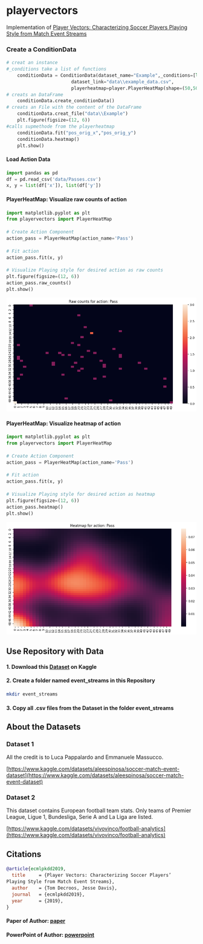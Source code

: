 # playervectors
Implementation of [Player Vectors: Characterizing Soccer Players Playing Style from Match Event Streams](https://ecmlpkdd2019.org/downloads/paper/701.pdf)


### Create a ConditionData
```python
# creat an instance
#_conditions take a list of functions 
    conditionData = ConditionData(dataset_name="Example",_conditions=[lambda x: x["subEventName"] == "Simple pass"],
                        dataset_link="data\\example_data.csv", 
                        playerheatmap=player.PlayerHeatMap(shape=(50,50)))
# creats an DataFrame
    conditionData.create_conditionData()
# creats an File with the content of the DataFrame
    conditionData.creat_file("data\\Example")
    plt.figure(figsize=(12, 6))
#calls supmethode from the playerheatmap
    conditionData.fit("pos_orig_x","pos_orig_y")
    conditionData.heatmap()
    plt.show()

```

#### Load Action Data

```python
import pandas as pd
df = pd.read_csv('data/Passes.csv')
x, y = list(df['x']), list(df['y'])
```
#### PlayerHeatMap: Visualize raw counts of action

```python
import matplotlib.pyplot as plt
from playervectors import PlayerHeatMap

# Create Action Component
action_pass = PlayerHeatMap(action_name='Pass')

# Fit action
action_pass.fit(x, y)

# Visualize Playing style for desired action as raw counts
plt.figure(figsize=(12, 6))
action_pass.raw_counts()
plt.show()
```
![image](res/raw_counts_pass.png)

#### PlayerHeatMap: Visualize heatmap of action

```python
import matplotlib.pyplot as plt
from playervectors import PlayerHeatMap

# Create Action Component
action_pass = PlayerHeatMap(action_name='Pass')

# Fit action
action_pass.fit(x, y)

# Visualize Playing style for desired action as heatmap
plt.figure(figsize=(12, 6))
action_pass.heatmap()
plt.show()
```

![image](res/heatmap_pass.png)

## Use Repository with Data

#### 1. Download this [Dataset](https://www.kaggle.com/datasets/aleespinosa/soccer-match-event-dataset) on Kaggle

#### 2. Create a folder named event_streams in this Repository

```bash
mkdir event_streams
```

#### 3. Copy all .csv files from the Dataset in the folder event_streams



## About the Datasets

### Dataset 1
All the credit is to Luca Pappalardo and Emmanuele Massucco.

[https://www.kaggle.com/datasets/aleespinosa/soccer-match-event-dataset](https://www.kaggle.com/datasets/aleespinosa/soccer-match-event-dataset)

### Dataset 2
This dataset contains European football team stats.
Only teams of Premier League, Ligue 1, Bundesliga, Serie A and La Liga are listed.

[https://www.kaggle.com/datasets/vivovinco/football-analytics](https://www.kaggle.com/datasets/vivovinco/football-analytics)





## Citations

```bibtex
@article{ecmlpkdd2019,
  title     = {Player Vectors: Characterizing Soccer Players’
Playing Style from Match Event Streams},
  author    = {Tom Decroos, Jesse Davis},
  journal   = {ecmlpkdd2019},
  year      = {2019},
}
```

#### Paper of Author: [paper](https://ecmlpkdd2019.org/downloads/paper/701.pdf)
#### PowerPoint of Author: [powerpoint](https://tomdecroos.github.io/reports/playing-style-wide-v2.pdf)

